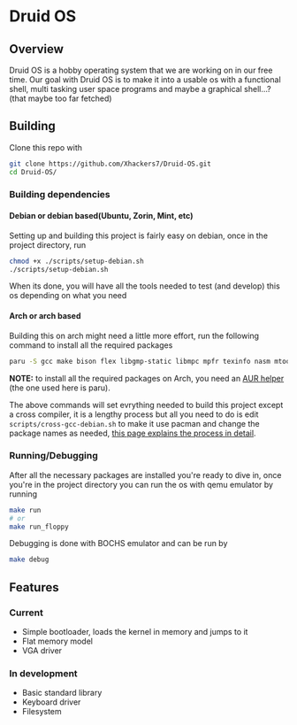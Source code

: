 # Druid OS
## Overview
Druid OS is a hobby operating system that we are working on in our free time.
Our goal with Druid OS is to make it into a usable os with a functional shell, multi tasking user space programs and maybe a graphical shell...?(that maybe too far fetched)
## Building
Clone this repo with
```bash
git clone https://github.com/Xhackers7/Druid-OS.git
cd Druid-OS/
```
### Building dependencies
#### Debian or debian based(Ubuntu, Zorin, Mint, etc)
Setting up and building this project is fairly easy on debian, once in the project directory, run
```bash
chmod +x ./scripts/setup-debian.sh
./scripts/setup-debian.sh
```
When its done, you will have all the tools needed to test (and develop) this os depending on what you need
#### Arch or arch based
Building this on arch might need a little more effort, run the following command to install all the required packages
```bash
paru -S gcc make bison flex libgmp-static libmpc mpfr texinfo nasm mtools qemu-system-x86
```
**NOTE:** to install all the required packages on Arch, you need an [AUR helper](https://wiki.archlinux.org/title/AUR_helpers) (the one used here is paru).

The above commands will set evrything needed to build this  project except a cross compiler, it is a lengthy process but all you need to do is edit `scripts/cross-gcc-debian.sh` to make it use pacman and change the package names as needed, [this page explains the process in detail](https://wiki.osdev.org/GCC_Cross-Compiler#Preparing_for_the_build).
### Running/Debugging
After all the necessary packages are installed you're ready to dive in, once you're in the project directory you can run the os with qemu emulator by running
```bash
make run
# or
make run_floppy
```
Debugging is done with BOCHS emulator and can be run by
```bash
make debug
```

## Features
### Current
- Simple bootloader, loads the kernel in memory and jumps to it
- Flat memory model
- VGA driver
### In development
- Basic standard library
- Keyboard driver
- Filesystem


